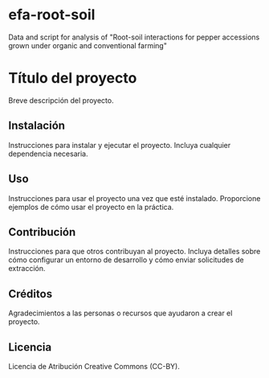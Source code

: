 # efa-root-soil
Data and script for analysis of "Root-soil interactions for pepper accessions grown under organic and conventional farming"

# Título del proyecto

Breve descripción del proyecto.

## Instalación

Instrucciones para instalar y ejecutar el proyecto. Incluya cualquier dependencia necesaria.

## Uso

Instrucciones para usar el proyecto una vez que esté instalado. Proporcione ejemplos de cómo usar el proyecto en la práctica.

## Contribución

Instrucciones para que otros contribuyan al proyecto. Incluya detalles sobre cómo configurar un entorno de desarrollo y cómo enviar solicitudes de extracción.

## Créditos

Agradecimientos a las personas o recursos que ayudaron a crear el proyecto.

## Licencia

Licencia de Atribución Creative Commons (CC-BY).

